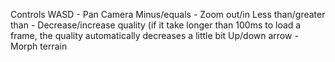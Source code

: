 Controls
WASD - Pan Camera
Minus/equals - Zoom out/in
Less than/greater than - Decrease/increase quality (if it take longer than 100ms to load a frame, the quality automatically decreases a little bit
Up/down arrow - Morph terrain
